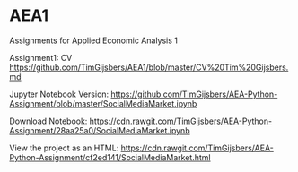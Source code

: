 # AEA1
Assignments for Applied Economic Analysis 1

Assignment1: CV
https://github.com/TimGijsbers/AEA1/blob/master/CV%20Tim%20Gijsbers.md

Jupyter Notebook Version: https://github.com/TimGijsbers/AEA-Python-Assignment/blob/master/SocialMediaMarket.ipynb

Download Notebook: https://cdn.rawgit.com/TimGijsbers/AEA-Python-Assignment/28aa25a0/SocialMediaMarket.ipynb

View the project as an HTML: https://cdn.rawgit.com/TimGijsbers/AEA-Python-Assignment/cf2ed141/SocialMediaMarket.html
